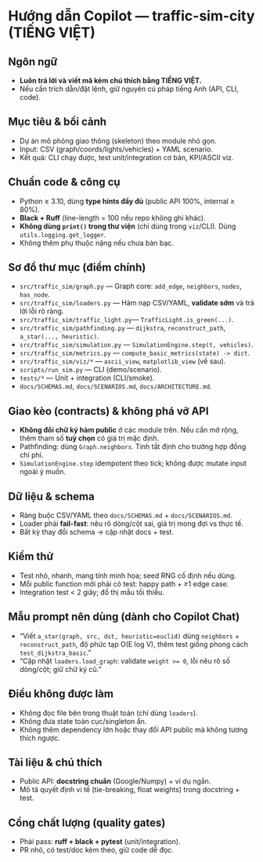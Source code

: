 # Hướng dẫn Copilot — traffic-sim-city (TIẾNG VIỆT)

## Ngôn ngữ
- **Luôn trả lời và viết mã kèm chú thích bằng TIẾNG VIỆT.**
- Nếu cần trích dẫn/đặt lệnh, giữ nguyên cú pháp tiếng Anh (API, CLI, code).

## Mục tiêu & bối cảnh
- Dự án mô phỏng giao thông (skeleton) theo module nhỏ gọn.
- Input: CSV (graph/coords/lights/vehicles) + YAML scenario.
- Kết quả: CLI chạy được, test unit/integration cơ bản, KPI/ASCII viz.

## Chuẩn code & công cụ
- Python ≥ 3.10, dùng **type hints đầy đủ** (public API 100%, internal ≥ 80%).
- **Black + Ruff** (line-length = 100 nếu repo không ghi khác).
- **Không dùng `print()` trong thư viện** (chỉ dùng trong `viz`/CLI). Dùng `utils.logging.get_logger`.
- Không thêm phụ thuộc nặng nếu chưa bàn bạc.

## Sơ đồ thư mục (điểm chính)
- `src/traffic_sim/graph.py`        — Graph core: `add_edge`, `neighbors`, `nodes`, `has_node`.
- `src/traffic_sim/loaders.py`      — Hàm nạp CSV/YAML, **validate sớm** và trả lời lỗi rõ ràng.
- `src/traffic_sim/traffic_light.py`— `TrafficLight.is_green(...)`.
- `src/traffic_sim/pathfinding.py`  — `dijkstra`, `reconstruct_path`, `a_star(..., heuristic)`.
- `src/traffic_sim/simulation.py`   — `SimulationEngine.step(t, vehicles)`.
- `src/traffic_sim/metrics.py`      — `compute_basic_metrics(state) -> dict`.
- `src/traffic_sim/viz/*`           — `ascii_view`, `matplotlib_view` (về sau).
- `scripts/run_sim.py`              — CLI (demo/scenario).
- `tests/*`                         — Unit + integration (CLI/smoke).
- `docs/SCHEMAS.md`, `docs/SCENARIOS.md`, `docs/ARCHITECTURE.md`.

## Giao kèo (contracts) & không phá vỡ API
- **Không đổi chữ ký hàm public** ở các module trên. Nếu cần mở rộng, thêm tham số **tuỳ chọn** có giá trị mặc định.
- Pathfinding: dùng `Graph.neighbors`. Tính tất định cho trường hợp đồng chi phí.
- `SimulationEngine.step` idempotent theo tick; không được mutate input ngoài ý muốn.

## Dữ liệu & schema
- Ràng buộc CSV/YAML theo `docs/SCHEMAS.md` + `docs/SCENARIOS.md`.
- Loader phải **fail-fast**: nêu rõ dòng/cột sai, giá trị mong đợi vs thực tế.
- Bất kỳ thay đổi schema → cập nhật docs + test.

## Kiểm thử
- Test nhỏ, nhanh, mang tính minh họa; seed RNG cố định nếu dùng.
- Mỗi public function mới phải có test: happy path + ≥1 edge case.
- Integration test < 2 giây; đồ thị mẫu tối thiểu.

## Mẫu prompt nên dùng (dành cho Copilot Chat)
- “Viết `a_star(graph, src, dst, heuristic=euclid)` dùng `neighbors` + `reconstruct_path`, độ phức tạp O(E log V), thêm test giống phong cách `test_dijkstra_basic`.”
- “Cập nhật `loaders.load_graph`: validate `weight >= 0`, lỗi nêu rõ số dòng/cột; giữ chữ ký cũ.”

## Điều không được làm
- Không đọc file bên trong thuật toán (chỉ dùng `loaders`).
- Không đưa state toàn cục/singleton ẩn.
- Không thêm dependency lớn hoặc thay đổi API public mà không tương thích ngược.

## Tài liệu & chú thích
- Public API: **docstring chuẩn** (Google/Numpy) + ví dụ ngắn.
- Mô tả quyết định vi tế (tie-breaking, float weights) trong docstring + test.

## Cổng chất lượng (quality gates)
- Phải pass: **ruff + black + pytest** (unit/integration).
- PR nhỏ, có test/doc kèm theo, giữ code dễ đọc.
